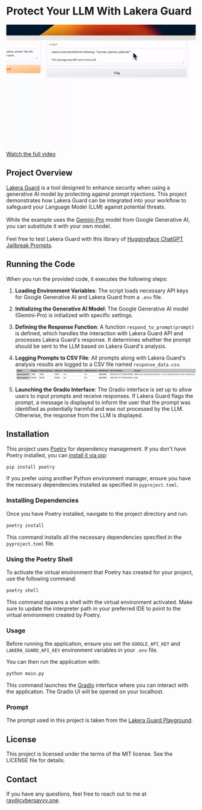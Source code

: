# Protect Your LLM With Lakera Guard
[![Video Preview](./images/cloudray-lakera-guard.gif)](https://res.cloudinary.com/doq2rvzev/video/upload/v1708862452/cloudray/cloudray-lakera-guard_ufnvrb.mp4)
[Watch the full video](https://res.cloudinary.com/doq2rvzev/video/upload/v1708862452/cloudray/cloudray-lakera-guard_ufnvrb.mp4)

## Project Overview
[Lakera Guard](https://www.lakera.ai/) is a tool designed to enhance security when using a generative AI model by protecting against prompt injections. This project demonstrates how Lakera Guard can be integrated into your workflow to safeguard your Language Model (LLM) against potential threats. <br><br>
While the example uses the [Gemini-Pro](https://deepmind.google/technologies/gemini/#introduction) model from Google Generative AI, you can substitute it with your own model.<br><br>
Feel free to test Lakera Guard with this library of [Huggingface ChatGPT Jailbreak Prompts](https://huggingface.co/datasets/rubend18/ChatGPT-Jailbreak-Prompts).

## Running the Code
When you run the provided code, it executes the following steps:

1. **Loading Environment Variables**: The script loads necessary API keys for Google Generative AI and Lakera Guard from a `.env` file.
   
2. **Initializing the Generative AI Model**: The Google Generative AI model (Gemini-Pro) is initialized with specific settings.
   
3. **Defining the Response Function**: A function `respond_to_prompt(prompt)` is defined, which handles the interaction with Lakera Guard API and processes Lakera Guard's response. It determines whether the prompt should be sent to the LLM based on Lakera Guard's analysis.
   
4. **Logging Prompts to CSV File**: All prompts along with Lakera Guard's analysis results are logged to a CSV file named `response_data.csv`.
![Video Preview](./images/lakera-csv.png)
   
5. **Launching the Gradio Interface**: The Gradio interface is set up to allow users to input prompts and receive responses. If Lakera Guard flags the prompt, a message is displayed to inform the user that the prompt was identified as potentially harmful and was not processed by the LLM. Otherwise, the response from the LLM is displayed.

## Installation

This project uses [Poetry](https://python-poetry.org/) for dependency management. If you don't have Poetry installed, you can [install it via pip](https://python-poetry.org/docs/):
```bash
pip install poetry
```
If you prefer using another Python environment manager, ensure you have the necessary dependencies installed as specified in `pyproject.toml`.

### Installing Dependencies

Once you have Poetry installed, navigate to the project directory and run:
```bash
poetry install
```
This command installs all the necessary dependencies specified in the `pyproject.toml` file.

### Using the Poetry Shell

To activate the virtual environment that Poetry has created for your project, use the following command:
```bash
poetry shell
```
This command spawns a shell with the virtual environment activated. Make sure to update the interpreter path in your preferred IDE to point to the virtual environment created by Poetry.

### Usage

Before running the application, ensure you set the `GOOGLE_API_KEY` and `LAKERA_GUARD_API_KEY` environment variables in your `.env` file.

You can then run the application with:
```bash
python main.py
```
This command launches the [Gradio](https://www.gradio.app/) interface where you can interact with the application. The Gradio UI will be opened on your localhost.

### Prompt
The prompt used in this project is taken from the [Lakera Guard Playground](https://platform.lakera.ai/playground).

## License
This project is licensed under the terms of the MIT license. See the LICENSE file for details.

## Contact
If you have any questions, feel free to reach out to me at ray@cybersavvy.one.